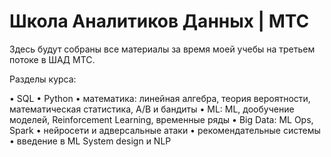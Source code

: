 # Школа Аналитиков Данных | МТС

Здесь будут собраны все материалы за время моей учебы на третьем потоке в ШАД МТС. 

Разделы курса:

• SQL
• Python
• математика: линейная алгебра, теория вероятности, математическая статистика, A/B и бандиты
• ML: ML, дообучение моделей, Reinforcement Learning, временные ряды
• Big Data: ML Ops, Spark
• нейросети и адверсальные атаки
• рекомендательные системы
• введение в ML System design и NLP
